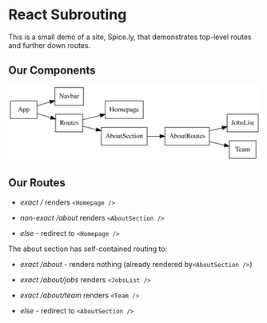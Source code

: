 React Subrouting
================

This is a small demo of a site, Spice.ly, that demonstrates top-level
routes and further down routes.

Our Components
--------------

![Components](./meta/components.svg)

Our Routes
----------

- _exact_ */* renders `<Homepage />`

- _non-exact_ */about* renders `<AboutSection />`

- _else_ - redirect to `<Homepage />`

The about section has self-contained routing to:

- _exact_ */about* - renders nothing (already rendered by`<AboutSection />`)

- _exact_ */about/jobs* renders `<JobsList />`

- _exact_ */about/team* renders `<Team />`

- _else_ - redirect to `<AboutSection />`

